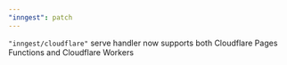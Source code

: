```yaml
---
"inngest": patch
---
```


`"inngest/cloudflare"` serve handler now supports both Cloudflare Pages Functions and Cloudflare Workers
